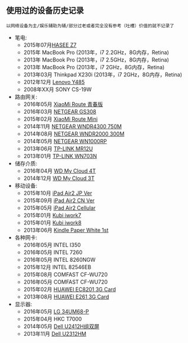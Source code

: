 ## 使用过的设备历史记录

    以网络设备为主/娱乐辅助为辅/部分过老或者完全没有参考（吐槽）价值的就不记录了

- 笔电:
    - 2015年07月[HASEE Z7](./devices/HASEE-Z78172R2.md)
    - 2015年 MacBook Pro (2013年，i7 2.2GHz，8G内存，Retina)
    - 2013年 MacBook Pro (2013年，i7 2.5GHz，8G内存，Retina)
    - 2013年 MacBook Pro (2013年，i7 2GHz，8G内存，Retina)
    - 2013年03月 Thinkpad X230i (2013年，i7 2GHz，8G内存，Retina)
    - 2012年12月 [Lenovo Y485](./devices/Lenovo-Y485.md)
    - 2008年XX月 SONY CS-19W
- 路由网关:
    - 2016年05月 [XiaoMi Route 青春版](./devices/XiaoMi-Route-Young.md)
    - 2016年03月 [NETGEAR GS308](./devices/NetGear-GS308.md)
    - 2015年02月 [XiaoMi Route Mini](./devices/XiaoMi-Route-Mini.md)
    - 2014年11月 [NETGEAR WNDR4300 750M](./devices/NetGear-WNDR4300.md)
    - 2014年08月 [NETGEAR WNDR2000 300M](./devices/NetGear-WNR2000.md)
    - 2014年05月 [NETGEAR WN1000RP](./devices/NetGear-WN1000RP.md)
    - 2013年06月 [TP-LINK MR12U](./devices/TP-LINK-MR12U.md)
    - 2013年01月 [TP-LINK WN703N](./devices/TP-LINK-WR703N.md)
- 储存介质:
    - 2016年04月 [WD My Cloud 4T](./devices/WD-My-Cloud-4T.md)
    - 2014年12月 [WD My Cloud 3T](./devices/WD-My-Cloud-3T.md)
- 移动设备:
    - 2015年10月 [iPad Air2 JP Ver](./devices/iPad-Air2-JP.md)
    - 2015年09月 [iPad Air2 CN Ver](./devices/iPad-Air2-CN.md)
    - 2015年05月 [iPad Air2 Cellular](./devices/iPad-Air2-Cell.md)
    - 2015年01月 [Kubi iwork7](./devices/KB-iwork7.md)
    - 2015年01月 [Kubi iwork8](./devices/KB-iwork8.md)
    - 2013年06月 [Kindle Paper White 1st](./devices/Kindle-paper-white-1.md)
- 各种网卡:
    - 2016年05月 INTEL I350
    - 2016年05月 INTEL 7260
    - 2016年05月 INTEL 8260NGW
    - 2015年12月 INTEL 82546EB
    - 2015年08月 COMFAST CF-WU720
    - 2016年05月 COMFAST CF-WU720
    - 2015年02月 [HUAWEI EC8201 3G Card](./devices/HUAWEI-EC8201-3G-Card.md)
    - 2013年08月 [HUAWEI E261 3G Card](./devices/HUAWEI-E261-3G-Card.md)
- 显示器:
    - 2016年05月 [LG 34UM68-P](./devices/LG-34UM68-P.md)
    - 2015年04月 HKC T7000
    - 2014年05月 [Dell U2412H组双屏](./devices/Dell-u2414h.md)
    - 2013年11月 [Dell U2312HM](./devices/Dell-u2312hm.md)